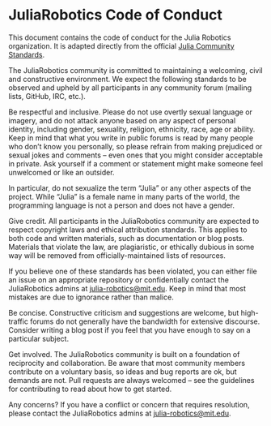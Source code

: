 # JuliaRobotics Code of Conduct

This document contains the code of conduct for the Julia Robotics organization. It is adapted directly from the official [Julia Community Standards](https://julialang.org/community/standards/). 

The JuliaRobotics community is committed to maintaining a welcoming, civil and constructive environment. We expect the following standards to be observed and upheld by all participants in any community forum (mailing lists, GitHub, IRC, etc.).

Be respectful and inclusive. Please do not use overtly sexual language or imagery, and do not attack anyone based on any aspect of personal identity, including gender, sexuality, religion, ethnicity, race, age or ability. Keep in mind that what you write in public forums is read by many people who don’t know you personally, so please refrain from making prejudiced or sexual jokes and comments – even ones that you might consider acceptable in private. Ask yourself if a comment or statement might make someone feel unwelcomed or like an outsider.

In particular, do not sexualize the term “Julia” or any other aspects of the project. While “Julia” is a female name in many parts of the world, the programming language is not a person and does not have a gender.

Give credit. All participants in the JuliaRobotics community are expected to respect copyright laws and ethical attribution standards. This applies to both code and written materials, such as documentation or blog posts. Materials that violate the law, are plagiaristic, or ethically dubious in some way will be removed from officially-maintained lists of resources.

If you believe one of these standards has been violated, you can either file an issue on an appropriate repository or confidentially contact the JuliaRobotics admins at <julia-robotics@mit.edu>. Keep in mind that most mistakes are due to ignorance rather than malice.

Be concise. Constructive criticism and suggestions are welcome, but high-traffic forums do not generally have the bandwidth for extensive discourse. Consider writing a blog post if you feel that you have enough to say on a particular subject.

Get involved. The JuliaRobotics community is built on a foundation of reciprocity and collaboration. Be aware that most community members contribute on a voluntary basis, so ideas and bug reports are ok, but demands are not. Pull requests are always welcomed – see the guidelines for contributing to read about how to get started.

Any concerns? If you have a conflict or concern that requires resolution, please contact the JuliaRobotics admins at <julia-robotics@mit.edu>.
